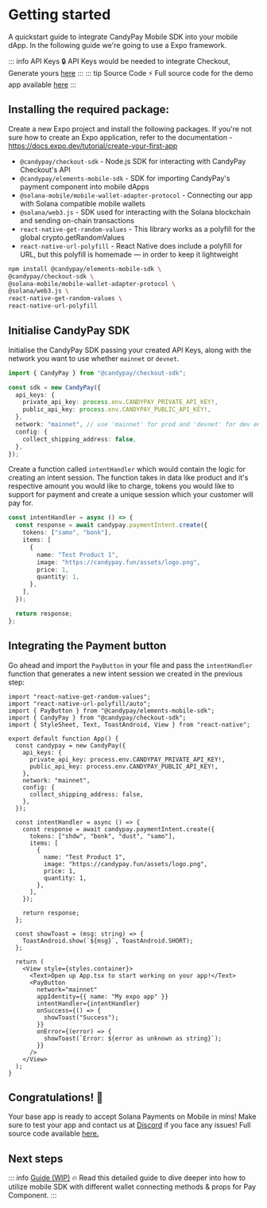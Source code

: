 # Getting started

A quickstart guide to integrate CandyPay Mobile SDK into your mobile dApp. In the following guide we're going to use a Expo framework.

::: info API Keys
:lock: API Keys would be needed to integrate Checkout, Generate yours [here](https://candypay.fun)
:::
::: tip Source Code
:zap: Full source code for the demo app available [here](https://github.com/candypay-examples/mobile-sdk-example)
:::

## Installing the required package:

Create a new Expo project and install the following packages. If you're not sure how to create an Expo application, refer to the documentation - https://docs.expo.dev/tutorial/create-your-first-app

- `@candypay/checkout-sdk` - Node.js SDK for interacting with CandyPay Checkout's API
- `@candypay/elements-mobile-sdk` - SDK for importing CandyPay's payment component into mobile dApps
- `@solana-mobile/mobile-wallet-adapter-protocol` - Connecting our app with Solana compatible mobile wallets
- `@solana/web3.js` - SDK used for interacting with the Solana blockchain and sending on-chain transactions
- `react-native-get-random-values` - This library works as a polyfill for the global crypto.getRandomValues
- `react-native-url-polyfill` - React Native does include a polyfill for URL, but this polyfill is homemade — in order to keep it lightweight

```bash
npm install @candypay/elements-mobile-sdk \
@candypay/checkout-sdk \
@solana-mobile/mobile-wallet-adapter-protocol \
@solana/web3.js \
react-native-get-random-values \
react-native-url-polyfill
```

## Initialise CandyPay SDK

Initialise the CandyPay SDK passing your created API Keys, along with the network you want to use whether `mainnet` or `devnet`.

```ts
import { CandyPay } from "@candypay/checkout-sdk";

const sdk = new CandyPay({
  api_keys: {
    private_api_key: process.env.CANDYPAY_PRIVATE_API_KEY!,
    public_api_key: process.env.CANDYPAY_PUBLIC_API_KEY!,
  },
  network: "mainnet", // use 'mainnet' for prod and 'devnet' for dev environment
  config: {
    collect_shipping_address: false,
  },
});
```

Create a function called `intentHandler` which would contain the logic for creating an intent session. The function takes in data like product and it's respective amount you would like to charge, tokens you would like to support for payment and create a unique session which your customer will pay for.

```ts
const intentHandler = async () => {
  const response = await candypay.paymentIntent.create({
    tokens: ["samo", "bonk"],
    items: [
      {
        name: "Test Product 1",
        image: "https://candypay.fun/assets/logo.png",
        price: 1,
        quantity: 1,
      },
    ],
  });

  return response;
};
```

## Integrating the Payment button

Go ahead and import the `PayButton` in your file and pass the `intentHandler` function that generates a new intent session we created in the previous step:

```tsx
import "react-native-get-random-values";
import "react-native-url-polyfill/auto";
import { PayButton } from "@candypay/elements-mobile-sdk";
import { CandyPay } from "@candypay/checkout-sdk";
import { StyleSheet, Text, ToastAndroid, View } from "react-native";

export default function App() {
  const candypay = new CandyPay({
    api_keys: {
      private_api_key: process.env.CANDYPAY_PRIVATE_API_KEY!,
      public_api_key: process.env.CANDYPAY_PUBLIC_API_KEY!,
    },
    network: "mainnet",
    config: {
      collect_shipping_address: false,
    },
  });

  const intentHandler = async () => {
    const response = await candypay.paymentIntent.create({
      tokens: ["shdw", "bonk", "dust", "samo"],
      items: [
        {
          name: "Test Product 1",
          image: "https://candypay.fun/assets/logo.png",
          price: 1,
          quantity: 1,
        },
      ],
    });

    return response;
  };

  const showToast = (msg: string) => {
    ToastAndroid.show(`${msg}`, ToastAndroid.SHORT);
  };

  return (
    <View style={styles.container}>
      <Text>Open up App.tsx to start working on your app!</Text>
      <PayButton
        network="mainnet"
        appIdentity={{ name: "My expo app" }}
        intentHandler={intentHandler}
        onSuccess={() => {
          showToast("Success");
        }}
        onError={(error) => {
          showToast(`Error: ${error as unknown as string}`);
        }}
      />
    </View>
  );
}
```

## Congratulations! :partying_face:

Your base app is ready to accept Solana Payments on Mobile in mins! Make sure to test your app and contact us at [Discord](https://discord.gg/VGjPXWUHGT) if you face any issues! Full source code available [here.](https://github.com/candypay-examples/mobile-sdk-example)

## Next steps

::: info [Guide (WIP)](https://ritvij14.notion.site/ritvij14/CandyPay-Guide-c43751458b6047799a1c1875376381a2)
🔥
Read this detailed guide to dive deeper into how to utilize mobile SDK with different wallet connecting methods & props for Pay Component.
:::

